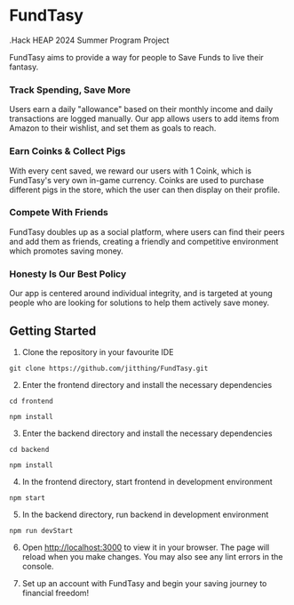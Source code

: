 # FundTasy
.Hack HEAP 2024 Summer Program Project

FundTasy aims to provide a way for people to Save Funds to live their fantasy.

### Track Spending, Save More

Users earn a daily "allowance" based on their monthly income and daily transactions are logged manually.
Our app allows users to add items from Amazon to their wishlist, and set them as goals to reach.

### Earn Coinks & Collect Pigs

With every cent saved, we reward our users with 1 Coink, which is FundTasy's very own in-game currency. Coinks are used to purchase different pigs in the store, which the user can then display on their profile.

### Compete With Friends
FundTasy doubles up as a social platform, where users can find their peers and add them as friends, creating a friendly and competitive environment which promotes saving money.

### Honesty Is Our Best Policy
Our app is centered around individual integrity, and is targeted at young people who are looking for solutions to help them actively save money.



## Getting Started

1. Clone the repository in your favourite IDE

```
git clone https://github.com/jitthing/FundTasy.git
```

2. Enter the frontend directory and install the necessary dependencies

```
cd frontend
```
```
npm install
```

3. Enter the backend directory and install the necessary dependencies

```
cd backend
```
```
npm install
```

4. In the frontend directory, start frontend in development environment

```
npm start
```

5. In the backend directory, run backend in development environment

```
npm run devStart
```

6. Open [http://localhost:3000](http://localhost:3000) to view it in your browser. 
The page will reload when you make changes.
You may also see any lint errors in the console.

7. Set up an account with FundTasy and begin your saving journey to financial freedom!
